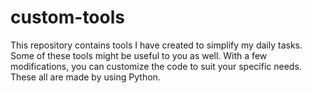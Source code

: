 # custom-tools
This repository contains tools I have created to simplify my daily tasks. Some of these tools might be useful to you as well. With a few modifications, you can customize the code to suit your specific needs. These all are made by using Python.
